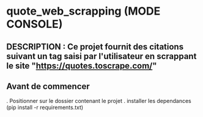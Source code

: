 # quote_web_scrapping (MODE CONSOLE)
## DESCRIPTION : Ce projet fournit des citations suivant un tag saisi par l'utilisateur en scrappant le site "https://quotes.toscrape.com/"

## Avant de commencer
  . Positionner sur le dossier contenant le projet
  . installer les dependances (pip install -r requirements.txt)
  

